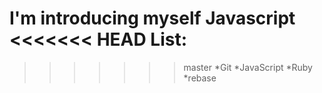 I'm introducing myself
Javascript
<<<<<<< HEAD
List:
=======

>>>>>>> master
 *Git
 *JavaScript
 *Ruby
 *rebase
